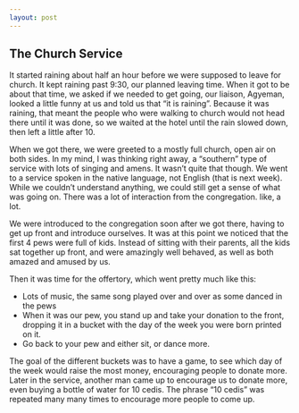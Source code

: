 ```yaml
---
layout: post
---
```


## The Church Service

It started raining about half an hour before we were supposed to leave for church. It kept raining past 9:30, our planned leaving time. When it got to be about that time, we asked if we needed to get going, our liaison, Agyeman, looked a little funny at us and told us that “it is raining”. Because it was raining, that meant the people who were walking to church would not head there until it was done, so we waited at the hotel until the rain slowed down, then left a little after 10.

When we got there, we were greeted to a mostly full church, open air on both sides. In my mind, I was thinking right away, a “southern” type of service with lots of singing and amens. It wasn’t quite that though. We went to a service spoken in the native language, not English (that is next week). While we couldn’t understand anything, we could still get a sense of what was going on. There was a lot of interaction from the congregation. like, a lot.

We were introduced to the congregation soon after we got there, having to get up front and introduce ourselves. It was at this point we noticed that the first 4 pews were full of kids. Instead of sitting with their parents, all the kids sat together up front, and were amazingly well behaved, as well as both amazed and amused by us.

Then it was time for the offertory, which went pretty much like this:

- Lots of music, the same song played over and over as some danced in the pews
- When it was our pew, you stand up and take your donation to the front, dropping it in a bucket with the day of the week you were born printed on it.
- Go back to your pew and either sit, or dance more.

The goal of the different buckets was to have a game, to see which day of the week would raise the most money, encouraging people to donate more. Later in the service, another man came up to encourage us to donate more, even buying a bottle of water for 10 cedis. The phrase “10 cedis” was repeated many many times to encourage more people to come up.
